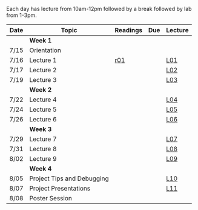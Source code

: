 
Each day has lecture from 10am-12pm followed by a break followed by lab from 1-3pm.

| Date  | Topic                       | Readings                      | Due           | Lecture      |
| ----- |-----------------------------|-------------------------------|---------------|--------------|
|       | **Week 1**
| 7/15  | Orientation                 |                               |               |              |
| 7/16  | Lecture 1                   |  [r01](read/r-01.pdf)         |               |[L01](lec/l01)|
| 7/17  | Lecture 2                   |                               |               |[L02](lec/l02)|
| 7/19  | Lecture 3                   |                               |               |[L03](lec/l03)|
|       | **Week 2**
| 7/22  | Lecture 4                   |                               |               |[L04](lec/l04)|
| 7/24  | Lecture 5                   |                               |               |[L05](lec/l05)|
| 7/26  | Lecture 6                   |                               |               |[L06](lec/l06)|
|       | **Week 3**
| 7/29  | Lecture 7                   |                               |               |[L07](lec/l07)|
| 7/31  | Lecture 8                   |                               |               |[L08](lec/l08)|
| 8/02  | Lecture 9                   |                               |               |[L09](lec/l09)|
|       | **Week 4**
| 8/05  | Project Tips and Debugging  |                               |               |[L10](lec/l10)|
| 8/07  | Project Presentations       |                               |               |[L11](lec/l11)|
| 8/08  | Poster Session              |